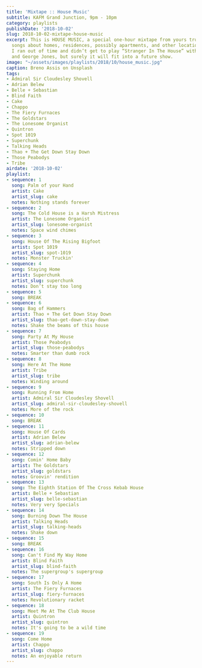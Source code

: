 ```yaml
---
title: 'Mixtape :: House Music'
subtitle: KAFM Grand Junction, 9pm - 10pm
category: playlists
publishDate: '2018-10-02'
slug: 2018-10-02-mixtape-house-music
excerpt: This is HOUSE MUSIC, a special one-hour mixtape from yours truly featuring
  songs about homes, residences, possibly apartments, and other locations of abode.
  I ran out of time and didn’t get to play “Stranger In The House” with Elvis Costello
  and George Jones, but surely it will fit into a future show.
image: "~/assets/images/playlists/2018/10/house_music.jpg"
caption: Breno Assis on Unsplash
tags:
- Admiral Sir Cloudesley Shovell
- Adrian Belew
- Belle + Sebastian
- Blind Faith
- Cake
- Chappo
- The Fiery Furnaces
- The Goldstars
- The Lonesome Organist
- Quintron
- Spot 1019
- Superchunk
- Talking Heads
- Thao + The Get Down Stay Down
- Those Peabodys
- Tribe
airdate: '2018-10-02'
playlist:
- sequence: 1
  song: Palm of your Hand
  artist: Cake
  artist_slug: cake
  notes: Nothing stands forever
- sequence: 2
  song: The Cold House is a Harsh Mistress
  artist: The Lonesome Organist
  artist_slug: lonesome-organist
  notes: Space wind chimes
- sequence: 3
  song: House Of The Rising Bigfoot
  artist: Spot 1019
  artist_slug: spot-1019
  notes: Monster Truckin'
- sequence: 4
  song: Staying Home
  artist: Superchunk
  artist_slug: superchunk
  notes: Don’t stay too long
- sequence: 5
  song: BREAK
- sequence: 6
  song: Bag of Hammers
  artist: Thao + The Get Down Stay Down
  artist_slug: thao-get-down-stay-down
  notes: Shake the beams of this house
- sequence: 7
  song: Party At My House
  artist: Those Peabodys
  artist_slug: those-peabodys
  notes: Smarter than dumb rock
- sequence: 8
  song: Here At The Home
  artist: Tribe
  artist_slug: tribe
  notes: Winding around
- sequence: 9
  song: Running From Home
  artist: Admiral Sir Cloudesley Shovell
  artist_slug: admiral-sir-cloudesley-shovell
  notes: More of the rock
- sequence: 10
  song: BREAK
- sequence: 11
  song: House Of Cards
  artist: Adrian Belew
  artist_slug: adrian-belew
  notes: Stripped down
- sequence: 12
  song: Comin' Home Baby
  artist: The Goldstars
  artist_slug: goldstars
  notes: Groovin' rendition
- sequence: 13
  song: The Eighth Station Of The Cross Kebab House
  artist: Belle + Sebastian
  artist_slug: belle-sebastian
  notes: Very very Specials
- sequence: 14
  song: Burning Down The House
  artist: Talking Heads
  artist_slug: talking-heads
  notes: Shake down
- sequence: 15
  song: BREAK
- sequence: 16
  song: Can't Find My Way Home
  artist: Blind Faith
  artist_slug: blind-faith
  notes: The supergroup's supergroup
- sequence: 17
  song: South Is Only A Home
  artist: The Fiery Furnaces
  artist_slug: fiery-furnaces
  notes: Revolutionary racket
- sequence: 18
  song: Meet Me At The Club House
  artist: Quintron
  artist_slug: quintron
  notes: It's going to be a wild time
- sequence: 19
  song: Come Home
  artist: Chappo
  artist_slug: chappo
  notes: An enjoyable return
---
```


